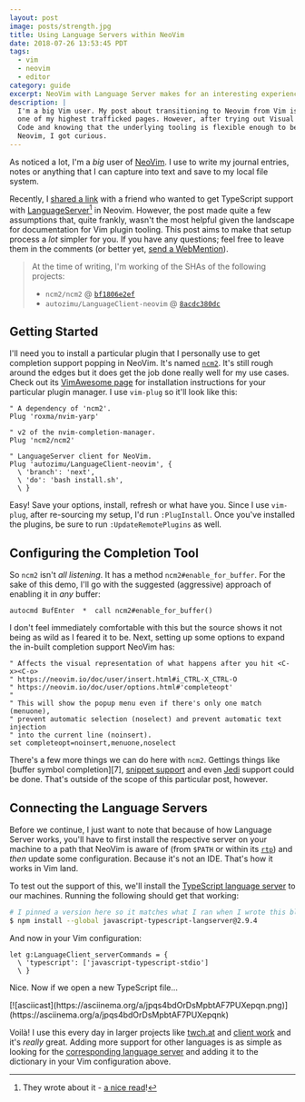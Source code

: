 ```yaml
---
layout: post
image: posts/strength.jpg
title: Using Language Servers within NeoVim
date: 2018-07-26 13:53:45 PDT
tags:
  - vim
  - neovim
  - editor
category: guide
excerpt: NeoVim with Language Server makes for an interesting experience.
description: |
  I'm a big Vim user. My post about transitioning to Neovim from Vim is still
  one of my highest trafficked pages. However, after trying out Visual Studio
  Code and knowing that the underlying tooling is flexible enough to be used in
  Neovim, I got curious.
---
```


As noticed a lot, I'm a _big_ user of [NeoVim][]. I use to write my journal entries,
notes or anything that I can capture into text and save to my local file system.

Recently, I [shared a link][1] with a friend who wanted to get TypeScript
support with [LanguageServer][2][^1] in Neovim. However, the post made quite
a few assumptions that, quite frankly, wasn't the most helpful given the
landscape for documentation for Vim plugin tooling. This post aims to make that
setup process a _lot_ simpler for you. If you have any questions; feel free to
leave them in the comments (or better yet, [send a WebMention][3]).

> At the time of writing, I'm working of the SHAs of the following projects:
>
>  * `ncm2/ncm2` @ [`bf1806e2ef`][sha-ncm2]
>  * `autozimu/LanguageClient-neovim` @ [`8acdc380dc`][sha-lcnvim]
>

## Getting Started

I'll need you to install a particular plugin that I personally use to get
completion support popping in NeoVim. It's named [`ncm2`][5]. It's still rough
around the edges but it does get the job done really well for my use cases.
Check out its [VimAwesome page][6] for installation instructions for your
particular plugin manager. I use `vim-plug` so it'll look like this:

```viml
" A dependency of 'ncm2'.
Plug 'roxma/nvim-yarp'

" v2 of the nvim-completion-manager.
Plug 'ncm2/ncm2'

" LanguageServer client for NeoVim.
Plug 'autozimu/LanguageClient-neovim', {
  \ 'branch': 'next',
  \ 'do': 'bash install.sh',
  \ }
```

Easy! Save your options, install, refresh or what have you. Since I use
`vim-plug`, after re-sourcing my setup, I'd run `:PlugInstall`. Once you've
installed the plugins, be sure to run `:UpdateRemotePlugins` as well.

## Configuring the Completion Tool

So `ncm2` isn't _all listening_. It has a method `ncm2#enable_for_buffer`. For
the sake of this demo, I'll go with the suggested (aggressive) approach of
enabling it in _any_ buffer:

```viml
autocmd BufEnter  *  call ncm2#enable_for_buffer()
```

I don't feel immediately comfortable with this but the source shows it not being
as wild as I feared it to be. Next, setting up some options to expand the
in-built completion support NeoVim has:

```viml
" Affects the visual representation of what happens after you hit <C-x><C-o>
" https://neovim.io/doc/user/insert.html#i_CTRL-X_CTRL-O
" https://neovim.io/doc/user/options.html#'completeopt'
"
" This will show the popup menu even if there's only one match (menuone),
" prevent automatic selection (noselect) and prevent automatic text injection
" into the current line (noinsert).
set completeopt=noinsert,menuone,noselect
```

There's a few more things we can do here with `ncm2`. Gettings things like
[buffer symbol completion][7], [snippet support][8] and even
[Jedi][9] support could be done. That's outside of the scope of this particular
post, however.

## Connecting the Language Servers

Before we continue, I just want to note that because of how Language Server
works, you'll have to first install the respective server on your machine to
a path that NeoVim is aware of (from `$PATH` or within its [`rtp`][10]) and
_then_ update some configuration. Because it's not an IDE. That's how it works
in Vim land.

To test out the support of this, we'll install the [TypeScript language
server][10] to our machines. Running the following should get that working:

```zsh
# I pinned a version here so it matches what I ran when I wrote this blog.
$ npm install --global javascript-typescript-langserver@2.9.4
```

And now in your Vim configuration:

```viml
let g:LanguageClient_serverCommands = {
  \ 'typescript': ['javascript-typescript-stdio']
  \ }
```

Nice. Now if we open a new TypeScript file...

<script defer src="https://asciinema.org/a/jpqs4bdOrDsMpbtAF7PUXepqn.js" id="asciicast-jpqs4bdOrDsMpbtAF7PUXepqn" async></script>
<noscript>
  [![asciicast](https://asciinema.org/a/jpqs4bdOrDsMpbtAF7PUXepqn.png)](https://asciinema.org/a/jpqs4bdOrDsMpbtAF7PUXepqnk)
</noscript>

Voilà! I use this every day in larger projects like [twch.at][12] and [client
work][13] and it's _really_ great. Adding more support for other languages is
as simple as looking for the [corresponding language server][14] and adding it
to the dictionary in your Vim configuration above.

[1]: https://fortes.com/2017/language-servuer-neovim/
[2]: https://langserver.org/
[3]: /faq/how-to-reply/?ref=blog
[4]: https://web.archive.org/web/20180722174120/https://code.visualstudio.com/blogs/2016/06/27/common-language-protocol
[5]: https://github.com/ncm2/ncm2
[6]: https://vimawesome.com/plugin/ncm2
[9]: https://github.com/ncm2/ncm2-bufword
[8]: https://github.com/ncm2/ncm2/wiki#snippet-integration
[9]: https://github.com/ncm2/ncm2-jedi
[10]: https://neovim.io/doc/user/options.html#'runtimepath'
[11]: https://github.com/sourcegraph/javascript-typescript-langserver
[12]: /portfolio/twchat/?ref=blog
[13]: /work/contract/?ref=blog
[14]: https://langserver.org/#implementations-server
[sha-ncm2]: https://github.com/ncm2/ncm2/commit/bf1806e2ef256772a44c7c874250ef0b4a7dc04e
[sha-lcnvim]: https://github.com/autozimu/LanguageClient-neovim/commit/8acdc380dc0a0c5d1722d7b8c061f378c2999f13
[neovim]: https://neovim.io/
[^1]: They wrote about it - [a nice read][4]!
